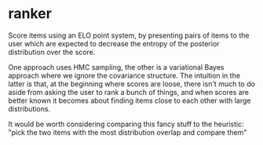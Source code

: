# ranker

Score items using an ELO point system, by presenting pairs of items
to the user which are expected to decrease the entropy of the posterior
distribution over the score.

One approach uses HMC sampling, the other is a variational Bayes
approach where we ignore the covariance structure. The intuition
in the latter is that, at the beginning where scores are loose,
there isn't much to do aside from asking the user to rank a bunch
of things, and when scores are better known it becomes about
finding items close to each other with large distributions.

It would be worth considering comparing this fancy stuff to the heuristic:
"pick the two items with the most distribution overlap and compare them"
